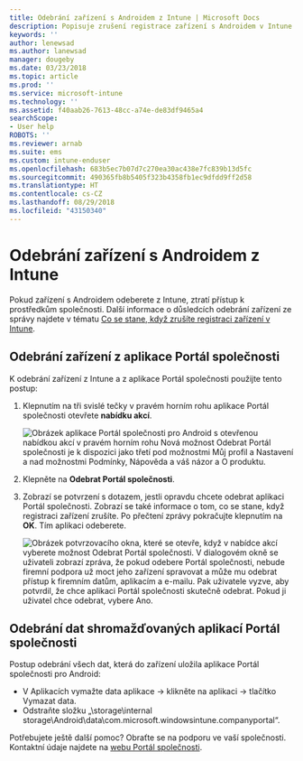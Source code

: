 ```yaml
---
title: Odebrání zařízení s Androidem z Intune | Microsoft Docs
description: Popisuje zrušení registrace zařízení s Androidem v Intune.
keywords: ''
author: lenewsad
ms.author: lanewsad
manager: dougeby
ms.date: 03/23/2018
ms.topic: article
ms.prod: ''
ms.service: microsoft-intune
ms.technology: ''
ms.assetid: f40aab26-7613-48cc-a74e-de83df9465a4
searchScope:
- User help
ROBOTS: ''
ms.reviewer: arnab
ms.suite: ems
ms.custom: intune-enduser
ms.openlocfilehash: 683b5ec7b07d7c270ea30ac438e7fc839b13d5fc
ms.sourcegitcommit: 490365fb8b5405f323b4358fb1ec9dfdd9ff2d58
ms.translationtype: HT
ms.contentlocale: cs-CZ
ms.lasthandoff: 08/29/2018
ms.locfileid: "43150340"
---
```

# <a name="how-to-remove-your-android-device-from-intune"></a>Odebrání zařízení s Androidem z Intune

Pokud zařízení s Androidem odeberete z Intune, ztratí přístup k prostředkům společnosti.  Další informace o důsledcích odebrání zařízení ze správy najdete v tématu [Co se stane, když zrušíte registraci zařízení v Intune](what-happens-if-you-unenroll-your-device-from-intune-android.md).

## <a name="removing-the-device-from-the-company-portal-app"></a>Odebrání zařízení z aplikace Portál společnosti

K odebrání zařízení z Intune a z aplikace Portál společnosti použijte tento postup:

1. Klepnutím na tři svislé tečky v pravém horním rohu aplikace Portál společnosti otevřete **nabídku akcí**.

   ![Obrázek aplikace Portál společnosti pro Android s otevřenou nabídkou akcí v pravém horním rohu Nová možnost Odebrat Portál společnosti je k dispozici jako třetí pod možnostmi Můj profil a Nastavení a nad možnostmi Podmínky, Nápověda a váš názor a O produktu.](./media/android_remove_cp_menu_action_after_1705.png)

2. Klepněte na **Odebrat Portál společnosti**.

3. Zobrazí se potvrzení s dotazem, jestli opravdu chcete odebrat aplikaci Portál společnosti. Zobrazí se také informace o tom, co se stane, když registraci zařízení zrušíte. Po přečtení zprávy pokračujte klepnutím na **OK**. Tím aplikaci odeberete.

   ![Obrázek potvrzovacího okna, které se otevře, když v nabídce akcí vyberete možnost Odebrat Portál společnosti. V dialogovém okně se uživateli zobrazí zpráva, že pokud odebere Portál společnosti, nebude firemní podpora už moct jeho zařízení spravovat a může mu odebrat přístup k firemním datům, aplikacím a e-mailu. Pak uživatele vyzve, aby potvrdil, že chce aplikaci Portál společnosti skutečně odebrat. Pokud ji uživatel chce odebrat, vybere Ano.](./media/android_remove_cp_menu_confirmation_after_1705.png)

## <a name="removing-data-collected-by-the-company-portal-app"></a>Odebrání dat shromažďovaných aplikací Portál společnosti

Postup odebrání všech dat, která do zařízení uložila aplikace Portál společnosti pro Android:

-   V Aplikacích vymažte data aplikace -> klikněte na aplikaci -> tlačítko Vymazat data.
-   Odstraňte složku „\storage\internal storage\Android\data\com.microsoft.windowsintune.companyportal“.

Potřebujete ještě další pomoc? Obraťte se na podporu ve vaší společnosti. Kontaktní údaje najdete na [webu Portál společnosti](https://go.microsoft.com/fwlink/?linkid=2010980).
